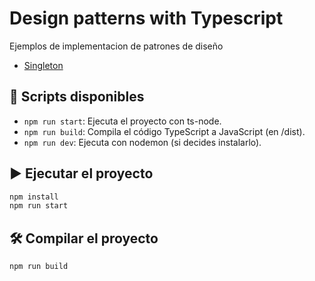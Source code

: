 # Design patterns with Typescript

Ejemplos de implementacion de patrones de diseño

- [Singleton](https://github.com/leodanielbc/design_patterns_ts/blob/master/src/creational/singleton/README.md)

## 🚀 Scripts disponibles

- `npm run start`: Ejecuta el proyecto con ts-node.
- `npm run build`: Compila el código TypeScript a JavaScript (en /dist).
- `npm run dev`: Ejecuta con nodemon (si decides instalarlo).

## ▶️ Ejecutar el proyecto

```bash
npm install
npm run start
```

## 🛠️ Compilar el proyecto

```bash
npm run build
```
